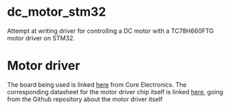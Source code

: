 # dc_motor_stm32
Attempt at writing driver for controlling a DC motor with a TC78H660FTG motor driver on STM32. 


# Motor driver
The board being used is linked [here](https://core-electronics.com.au/makerverse-motor-driver-2-channel.html) from Core Electronics. The corresponding datasheet for the motor driver chip itself is linked [here](https://raw.githubusercontent.com/CoreElectronics/CE-Makerverse-Motor-Driver-2ch-Bipolar/main/Documents/TC78H660FTG-datasheet.pdf), going from the Github repository about the motor driver itself